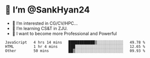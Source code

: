 # 👋 I’m @SankHyan24

- 👀 I’m interested in CG/CV/HPC...
- 🌱 I’m learning CS&T in ZJU.
- 💞️ I want to become more Professional and Powerful


<!---
SankHyan24/SankHyan24 is a ✨ special ✨ repository because its `README.md` (this file) appears on your GitHub profile.
You can click the Preview link to take a look at your changes.
--->
<!--START_SECTION:waka-->

```text
JavaScript   4 hrs 14 mins   ████████████▒░░░░░░░░░░░░   49.78 %
HTML         1 hr 4 mins     ███░░░░░░░░░░░░░░░░░░░░░░   12.65 %
Other        50 mins         ██▒░░░░░░░░░░░░░░░░░░░░░░   09.93 %
```

<!--END_SECTION:waka-->
